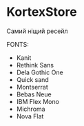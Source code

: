 # KortexStore
Самий ніщий ресейл


FONTS:
- Kanit
- Rethink Sans
- Dela Gothic One
- Quick sand
- Montserrat
- Bebas Neue
- IBM Flex Mono
- Michroma
- Nova Flat
